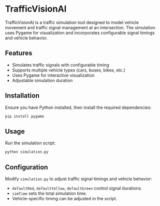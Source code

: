 # TrafficVisionAI

TrafficVisionAI is a traffic simulation tool designed to model vehicle movement and traffic signal management at an intersection. The simulation uses Pygame for visualization and incorporates configurable signal timings and vehicle behavior.

## Features
- Simulates traffic signals with configurable timing
- Supports multiple vehicle types (cars, buses, bikes, etc.)
- Uses Pygame for interactive visualization
- Adjustable simulation duration

## Installation
Ensure you have Python installed, then install the required dependencies:

```sh
pip install pygame
```

## Usage
Run the simulation script:

```sh
python simulation.py
```

## Configuration
Modify `simulation.py` to adjust traffic signal timings and vehicle behavior:
- `defaultRed`, `defaultYellow`, `defaultGreen` control signal durations.
- `simTime` sets the total simulation time.
- Vehicle-specific timing can be adjusted in the script.



